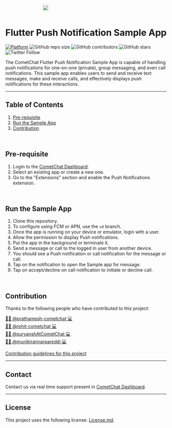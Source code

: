 <div style="width:100%">
	<div style="width:50%; display:inline-block">
		<p align="center">
         <img align="center" src="https://avatars2.githubusercontent.com/u/45484907?s=200&v=4"/>
		</p>	
	</div>	
</div>

# Flutter Push Notification Sample App

[![Platform](https://img.shields.io/badge/Platform-flutter-blue.svg)](#)
![GitHub repo size](https://img.shields.io/github/repo-size/cometchat-pro/android-java-chat-push-notification-app)
![GitHub contributors](https://img.shields.io/github/contributors/cometchat-pro/android-java-chat-push-notification-app)
![GitHub stars](https://img.shields.io/github/stars/cometchat-pro/android-java-chat-push-notification-app?style=social)
![Twitter Follow](https://img.shields.io/twitter/follow/cometchat?style=social)

The CometChat Flutter Push Notification Sample App is capable of handling push notifications for one-on-one (private), group messaging, and even call notifications. This sample app enables users to send and receive text messages, make and receive calls, and effectively displays push notifications for these interactions.

---

## Table of Contents

1. [Pre-requisite](#pre-requisite)
2. [Run the Sample App](#run-the-sample-app)
3. [Contribution](#contribution)
</br>

## Pre-requisite
1. Login to the [CometChat Dashboard](https://app.cometchat.com/).
2. Select an existing app or create a new one.
4. Go to the "Extensions" section and enable the Push Notifications extension.
</br>

## Run the Sample App
1. Clone this repository.
2. To configure using FCM or APN, use the `v4` branch.
3. Once the app is running on your device or emulator, login with a user.
4. Allow the permission to display Push notifications.
5. Put the app in the background or terminate it.
6. Send a message or call to the logged in user from another device.
7. You should see a Push notification or call notification for the message or call.
8. Tap on the notification to open the Sample app for message.
9. Tap on accept/decline on call notification to initiate or decline call.
</br>

## Contribution

Thanks to the following people who have contributed to this project:

[👨‍💻 @prathamesh-cometchat 💻](https://github.com/prathamesh-cometchat) <br>
[👨‍💻 @rohit-cometchat 💻](https://github.com/rohit-cometchat) <br>
[👨‍💻 @suryanshAtCometChat 💻](https://github.com/suryanshAtCometChat) <br>
[👨‍💻 @munikirannarpareddi 💻](https://github.com/munikiran-cometchat) <br>

[Contribution guidelines for this project](CONTRIBUTING.md)

---

## Contact

Contact us via real time support present in [CometChat Dashboard](https://app.cometchat.com/).

---

## License

This project uses the following license: [License.md](LICENSE).
